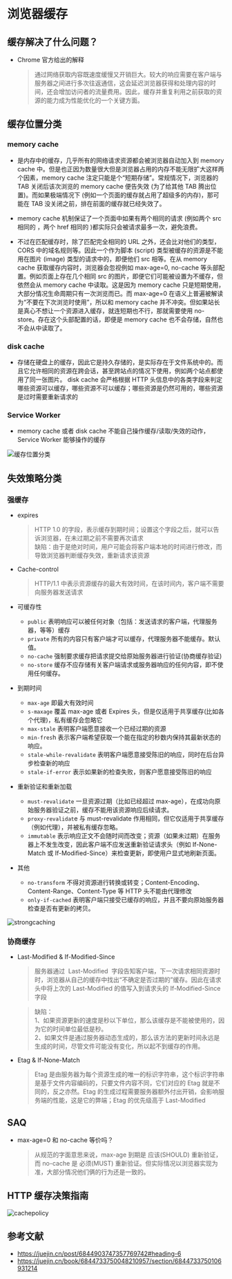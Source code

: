 # 浏览器缓存

## 缓存解决了什么问题？

- Chrome 官方给出的解释
  > 通过网络获取内容既速度缓慢又开销巨大。较大的响应需要在客户端与服务器之间进行多次往返通信，这会延迟浏览器获得和处理内容的时间，还会增加访问者的流量费用。因此，缓存并重复利用之前获取的资源的能力成为性能优化的一个关键方面。

## 缓存位置分类

### memory cache

- 是内存中的缓存，几乎所有的网络请求资源都会被浏览器自动加入到 memory cache 中。但是也正因为数量很大但是浏览器占用的内存不能无限扩大这样两个因素，memory cache 注定只能是个“短期存储”。常规情况下，浏览器的 TAB 关闭后该次浏览的 memory cache 便告失效 (为了给其他 TAB 腾出位置)。而如果极端情况下 (例如一个页面的缓存就占用了超级多的内存)，那可能在 TAB 没关闭之前，排在前面的缓存就已经失效了。

- memory cache 机制保证了一个页面中如果有两个相同的请求 (例如两个 src 相同的 <img>，两个 href 相同的 <link>)都实际只会被请求最多一次，避免浪费。

- 不过在匹配缓存时，除了匹配完全相同的 URL 之外，还会比对他们的类型，CORS 中的域名规则等。因此一个作为脚本 (script) 类型被缓存的资源是不能用在图片 (image) 类型的请求中的，即便他们 src 相等。在从 memory cache 获取缓存内容时，浏览器会忽视例如 max-age=0, no-cache 等头部配置。例如页面上存在几个相同 src 的图片，即便它们可能被设置为不缓存，但依然会从 memory cache 中读取。这是因为 memory cache 只是短期使用，大部分情况生命周期只有一次浏览而已。而 max-age=0 在语义上普遍被解读为“不要在下次浏览时使用”，所以和 memory cache 并不冲突。但如果站长是真心不想让一个资源进入缓存，就连短期也不行，那就需要使用 no-store。存在这个头部配置的话，即便是 memory cache 也不会存储，自然也不会从中读取了。

### disk cache

- 存储在硬盘上的缓存，因此它是持久存储的，是实际存在于文件系统中的。而且它允许相同的资源在跨会话，甚至跨站点的情况下使用，例如两个站点都使用了同一张图片。
  disk cache 会严格根据 HTTP 头信息中的各类字段来判定哪些资源可以缓存，哪些资源不可以缓存；哪些资源是仍然可用的，哪些资源是过时需要重新请求的

### Service Worker

- memory cache 或者 disk cache 不能自己操作缓存/读取/失效的动作，Service Worker 能够操作的缓存

![缓存位置分类](./imgs/cache.png)

## 失效策略分类

### 强缓存

- expires

  > HTTP 1.0 的字段，表示缓存到期时间；设置这个字段之后，就可以告诉浏览器，在未过期之前不需要再次请求
  > <br> 缺陷：由于是绝对时间，用户可能会将客户端本地的时间进行修改，而导致浏览器判断缓存失效，重新请求该资源

- Cache-control

  > HTTP/1.1 中表示资源缓存的最大有效时间，在该时间内，客户端不需要向服务器发送请求

- 可缓存性

  - `public` 表明响应可以被任何对象（包括：发送请求的客户端，代理服务器，等等）缓存
  - `private` 所有的内容只有客户端才可以缓存，代理服务器不能缓存。默认值。
  - `no-cache` 强制要求缓存把请求提交给原始服务器进行验证(协商缓存验证)
  - `no-store` 缓存不应存储有关客户端请求或服务器响应的任何内容，即不使用任何缓存。

- 到期时间

  - `max-age` 即最大有效时间
  - `s-maxage` 覆盖 max-age 或者 Expires 头，但是仅适用于共享缓存(比如各个代理)，私有缓存会忽略它
  - `max-stale` 表明客户端愿意接收一个已经过期的资源
  - `min-fres`h 表示客户端希望获取一个能在指定的秒数内保持其最新状态的响应。
  - `stale-while-revalidate` 表明客户端愿意接受陈旧的响应，同时在后台异步检查新的响应
  - `stale-if-error` 表示如果新的检查失败，则客户愿意接受陈旧的响应

- 重新验证和重新加载

  - `must-revalidate` 一旦资源过期（比如已经超过 max-age），在成功向原始服务器验证之前，缓存不能用该资源响应后续请求。
  - `proxy-revalidat`e 与 must-revalidate 作用相同，但它仅适用于共享缓存（例如代理），并被私有缓存忽略。
  - `immutable` 表示响应正文不会随时间而改变；资源（如果未过期）在服务器上不发生改变，因此客户端不应发送重新验证请求头（例如 If-None-Match 或 If-Modified-Since）来检查更新，即使用户显式地刷新页面。

- 其他
  - `no-transform` 不得对资源进行转换或转变；Content-Encoding、Content-Range、Content-Type 等 HTTP 头不能由代理修改
  - `only-if-cached` 表明客户端只接受已缓存的响应，并且不要向原始服务器检查是否有更新的拷贝。

![strongcaching](./imgs/strongcaching.png)

### 协商缓存

- Last-Modified & If-Modified-Since

  > 服务器通过  Last-Modified  字段告知客户端，下一次请求相同资源时时，浏览器从自己的缓存中找出“不确定是否过期的”缓存。因此在请求头中将上次的 Last-Modified 的值写入到请求头的 If-Modified-Since 字段

  > 缺陷：
  > <br> 1、如果资源更新的速度是秒以下单位，那么该缓存是不能被使用的，因为它的时间单位最低是秒。
  > <br> 2、如果文件是通过服务器动态生成的，那么该方法的更新时间永远是生成的时间，尽管文件可能没有变化，所以起不到缓存的作用。

- Etag & If-None-Match
  > Etag 是由服务器为每个资源生成的唯一的标识字符串，这个标识字符串是基于文件内容编码的，只要文件内容不同，它们对应的 Etag 就是不同的，反之亦然。Etag 的生成过程需要服务器额外付出开销，会影响服务端的性能，这是它的弊端；Etag 的优先级高于 Last-Modified

## SAQ

- max-age=0 和 no-cache 等价吗？
  > 从规范的字面意思来说，max-age 到期是 应该(SHOULD) 重新验证，而 no-cache 是 必须(MUST) 重新验证。但实际情况以浏览器实现为准，大部分情况他们俩的行为还是一致的。

## HTTP 缓存决策指南

![cachepolicy](./imgs/cachepolicy.png)

## 参考文献

- https://juejin.cn/post/6844903747357769742#heading-6
- https://juejin.cn/book/6844733750048210957/section/6844733750106931214
